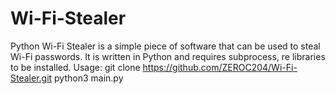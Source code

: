 # Wi-Fi-Stealer
Python Wi-Fi Stealer is a simple piece of software that can be used to steal Wi-Fi passwords.  It is written in Python and requires subprocess, re libraries to be installed.
Usage: git clone https://github.com/ZEROC204/Wi-Fi-Stealer.git
       python3 main.py
